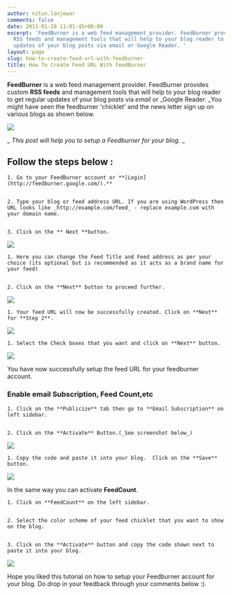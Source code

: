 ```yaml
---
author: nitun.lanjewar
comments: false
date: 2011-01-20 11:01:45+00:00
excerpt: 'FeedBurner is a web feed management provider. FeedBurner provides custom
  RSS feeds and management tools that will help to your blog reader to get regular
  updates of your blog posts via email or Google Reader. '
layout: page
slug: how-to-create-feed-url-with-feedburner
title: How To Create Feed URL With FeedBurner
---
```


**FeedBurner** is a web feed management provider. FeedBurner provides custom **RSS feeds** and management tools that will help to your blog reader to get regular updates of your blog posts via _email_ or _Google Reader. _You might have seen the feedburner 'chicklet' and the news letter sign up on various blogs as shown below.

[![](https://rtcamp.com/wp-content/uploads/2011/01/b2w-feed-82.png)](https://rtcamp.com/wp-content/uploads/2011/01/b2w-feed-82.png)



_ _This post will help you to setup a Feedburner for your blog._ _


## Follow the steps below :






	
    1. Go to your FeedBurner account or **[Login](http://feedburner.google.com/).**

	
    2. Type your blog or feed address URL. If you are using WordPress then URL looks like _http://example.com/feed_ - replace example.com with your domain name.

	
    3. Click on the ** Next **button.



[![](https://rtcamp.com/wp-content/uploads/2011/01/b2w-feed-11.jpg)](https://rtcamp.com/wp-content/uploads/2011/01/b2w-feed-11.jpg)




	
    1. Here you can change the Feed Title and Feed address as per your choice (its optional but is recommended as it acts as a brand name for your feed)

	
    2. Click on the **Next** button to proceed further.



[![](https://rtcamp.com/wp-content/uploads/2011/01/b2w-feed-21.png)](https://rtcamp.com/wp-content/uploads/2011/01/b2w-feed-21.png)




	
    1. Your feed URL will now be successfully created. Click on **Next** for **Step 2**.



[![](https://rtcamp.com/wp-content/uploads/2011/01/b2w-feed-3.png)](https://rtcamp.com/wp-content/uploads/2011/01/b2w-feed-3.png)




	
    1. Select the Check boxes that you want and click on **Next** button.



[![](https://rtcamp.com/wp-content/uploads/2011/01/b2w-feed-4-494x600.png)](https://rtcamp.com/wp-content/uploads/2011/01/b2w-feed-4.png)

You have now successfully setup the feed URL for your feedburner account.


### Enable email Subscription, Feed Count,etc






	
    1. Click on the **Publicize** tab then go to **Email Subscription** on left sidebar.

	
    2. Click on the **Activate** Button.(_See screenshot below_)



[![](https://rtcamp.com/wp-content/uploads/2011/01/b2w-feed-5.png)](https://rtcamp.com/wp-content/uploads/2011/01/b2w-feed-5.png)




	
    1. Copy the code and paste it into your blog.  Click on the **Save** button.



[![](https://rtcamp.com/wp-content/uploads/2011/01/b2w-feed-6.png)](https://rtcamp.com/wp-content/uploads/2011/01/b2w-feed-6.png)

In the same way you can activate **FeedCount**.




	
    1. Click on **FeedCount** on the left sidebar.

	
    2. Select the color scheme of your feed chicklet that you want to show on the blog.

	
    3. Click on the **Activate** button and copy the code shown next to paste it into your blog.



[![](https://rtcamp.com/wp-content/uploads/2011/01/b2w-feed-7-600x318.png)](https://rtcamp.com/wp-content/uploads/2011/01/b2w-feed-7.png)

Hope you liked this tutorial on how to setup your Feedburner account for your blog. Do drop in your feedback through your comments below :).

